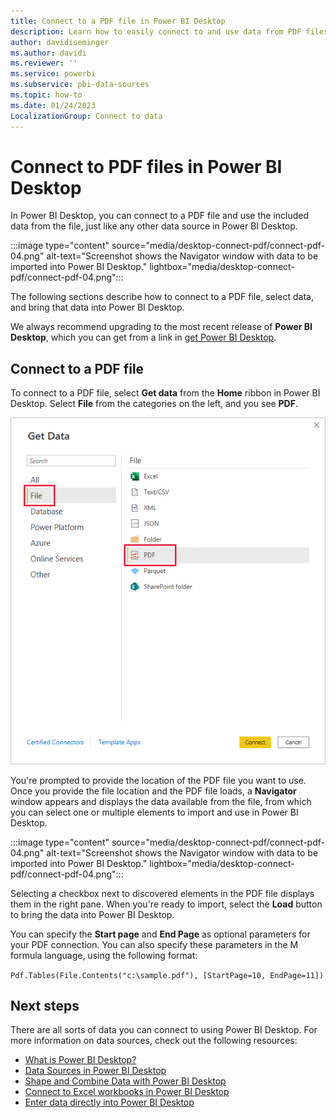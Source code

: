 ```yaml
---
title: Connect to a PDF file in Power BI Desktop
description: Learn how to easily connect to and use data from PDF files in Power BI Desktop, just like any other data source.
author: davidiseminger
ms.author: davidi
ms.reviewer: ''
ms.service: powerbi
ms.subservice: pbi-data-sources
ms.topic: how-to
ms.date: 01/24/2023
LocalizationGroup: Connect to data
---
```

# Connect to PDF files in Power BI Desktop

In Power BI Desktop, you can connect to a PDF file and use the included data from the file, just like any other data source in Power BI Desktop.

:::image type="content" source="media/desktop-connect-pdf/connect-pdf-04.png" alt-text="Screenshot shows the Navigator window with data to be imported into Power BI Desktop." lightbox="media/desktop-connect-pdf/connect-pdf-04.png":::

The following sections describe how to connect to a PDF file, select data, and bring that data into Power BI Desktop.

We always recommend upgrading to the most recent release of **Power BI Desktop**, which you can get from a link in [get Power BI Desktop](../fundamentals/desktop-get-the-desktop.md).

## Connect to a PDF file

To connect to a PDF file, select **Get data** from the **Home** ribbon in Power BI Desktop. Select **File** from the categories on the left, and you see **PDF**.

![Screenshot shows the Get Data dialog where you can select the PDF for import.](media/desktop-connect-pdf/connect-pdf-01.png)

You're prompted to provide the location of the PDF file you want to use. Once you provide the file location and the PDF file loads, a **Navigator** window appears and displays the data available from the file, from which you can select one or multiple elements to import and use in Power BI Desktop.

:::image type="content" source="media/desktop-connect-pdf/connect-pdf-04.png" alt-text="Screenshot shows the Navigator window with data to be imported into Power BI Desktop." lightbox="media/desktop-connect-pdf/connect-pdf-04.png":::

Selecting a checkbox next to discovered elements in the PDF file displays them in the right pane. When you're ready to import, select the **Load** button to bring the data into Power BI Desktop.

You can specify the **Start page** and **End Page** as optional parameters for your PDF connection. You can also specify these parameters in the M formula language, using the following format:

`Pdf.Tables(File.Contents("c:\sample.pdf"), [StartPage=10, EndPage=11])`

## Next steps

There are all sorts of data you can connect to using Power BI Desktop. For more information on data sources, check out the following resources:

* [What is Power BI Desktop?](../fundamentals/desktop-what-is-desktop.md)
* [Data Sources in Power BI Desktop](desktop-data-sources.md)
* [Shape and Combine Data with Power BI Desktop](desktop-shape-and-combine-data.md)
* [Connect to Excel workbooks in Power BI Desktop](desktop-connect-excel.md)
* [Enter data directly into Power BI Desktop](desktop-enter-data-directly-into-desktop.md)
